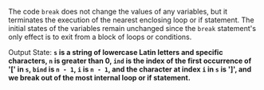 The code `break` does not change the values of any variables, but it terminates the execution of the nearest enclosing loop or if statement. The initial states of the variables remain unchanged since the `break` statement's only effect is to exit from a block of loops or conditions.

Output State: **`s` is a string of lowercase Latin letters and specific characters, `n` is greater than 0, `ind` is the index of the first occurrence of '[' in `s`, `bind` is `n - 1`, `i` is `n - 1`, and the character at index `i` in `s` is ']', and we break out of the most internal loop or if statement.**